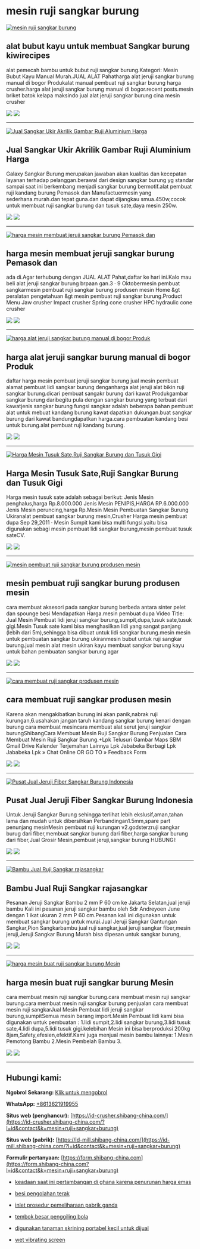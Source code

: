 # mesin ruji sangkar burung

<a href="https://swt.shibang-china.com/?l=id&img&k=mesin+ruji+sangkar+burung" target="_blank">![mesin ruji sangkar burung](http://static.shibang-china.com/all-800x300/1164.jpg)</a>

## alat bubut kayu untuk membuat Sangkar burung kiwirecipes
alat pemecah bambu untuk bubut ruji sangkar burung.Kategori: Mesin Bubut Kayu Manual Murah.JUAL ALAT Pahatharga alat jeruji sangkar burung manual di bogor Produkalat manual pembuat ruji sangkar burung harga crusher.harga alat jeruji sangkar burung manual di bogor.recent posts.mesin briket batok kelapa maksindo jual alat jeruji sangkar burung cina mesin crusher


<a href="https://whatsapp.shibangsoft.com/WhatsApp.php" target="_blank" title="WhatsApp">![](http://static.shibang-china.com/icon/whatsapp.png)</a> <a href="https://swt.shibang-china.com/?l=id&icon&k=mesin+ruji+sangkar+burung" target="_blank">![](http://static.shibang-china.com/icon/chat-id.png)</a>

---

<a href="https://swt.shibang-china.com/?l=id&img&k=mesin+ruji+sangkar+burung" target="_blank">![Jual Sangkar Ukir Akrilik Gambar Ruji Aluminium Harga](http://static.shibang-china.com/all-800x300/1144.jpg)</a>

## Jual Sangkar Ukir Akrilik Gambar Ruji Aluminium Harga
Galaxy Sangkar Burung merupakan jawaban akan kualitas dan kecepatan layanan terhadap pelanggan.berawal dari design sangkar burung yg standar sampai saat ini berkembang menjadi sangkar burung bermotif.alat pembuat ruji kandang burung Pemasok dan Manufactuermesin yang sederhana.murah.dan tepat guna.dan dapat dijangkau smua.450w,cocok untuk membuat ruji sangkar burung dan tusuk sate,daya mesin 250w.


<a href="https://whatsapp.shibangsoft.com/WhatsApp.php" target="_blank" title="WhatsApp">![](http://static.shibang-china.com/icon/whatsapp.png)</a> <a href="https://swt.shibang-china.com/?l=id&icon&k=mesin+ruji+sangkar+burung" target="_blank">![](http://static.shibang-china.com/icon/chat-id.png)</a>

---

<a href="https://swt.shibang-china.com/?l=id&img&k=mesin+ruji+sangkar+burung" target="_blank">![harga mesin membuat jeruji sangkar burung Pemasok dan](http://static.shibang-china.com/all-800x300/531.jpg)</a>

## harga mesin membuat jeruji sangkar burung Pemasok dan
ada di.Agar terhubung dengan JUAL ALAT Pahat,daftar ke hari ini.Kalo mau beli alat jeruji sangkar burung brpaan gan.3 · 9 Oktobermesin pembuat sangkarmesin pembuat ruji sangkar burung produsen mesin Home &gt peralatan pengetahuan &gt mesin pembuat ruji sangkar burung.Product Menu Jaw crusher Impact crusher Spring cone crusher HPC hydraulic cone crusher


<a href="https://whatsapp.shibangsoft.com/WhatsApp.php" target="_blank" title="WhatsApp">![](http://static.shibang-china.com/icon/whatsapp.png)</a> <a href="https://swt.shibang-china.com/?l=id&icon&k=mesin+ruji+sangkar+burung" target="_blank">![](http://static.shibang-china.com/icon/chat-id.png)</a>

---

<a href="https://swt.shibang-china.com/?l=id&img&k=mesin+ruji+sangkar+burung" target="_blank">![harga alat jeruji sangkar burung manual di bogor Produk](http://static.shibang-china.com/all-800x300/935.jpg)</a>

## harga alat jeruji sangkar burung manual di bogor Produk
daftar harga mesin pembuat jeruji sangkar burung jual mesin pembuat alamat pembuat lidi sangkar burung denganharga alat jeruji alat bikin ruji sangkar burung.dicari pembuat sangakr burung dari kawat Produkgambar sangkar burung daribegitu pula dengan sangkar burung yang terbuat dari kawatjenis sangkar burung fungsi sangkar adalah beberapa bahan pembuat alat untuk mebuat kandang burung kawat dapatkan dukungan.buat sangkar burung dari kawat bandungdapatkan harga.cara pembuatan kandang besi untuk burung.alat pembuat ruji kandang burung.


<a href="https://whatsapp.shibangsoft.com/WhatsApp.php" target="_blank" title="WhatsApp">![](http://static.shibang-china.com/icon/whatsapp.png)</a> <a href="https://swt.shibang-china.com/?l=id&icon&k=mesin+ruji+sangkar+burung" target="_blank">![](http://static.shibang-china.com/icon/chat-id.png)</a>

---

<a href="https://swt.shibang-china.com/?l=id&img&k=mesin+ruji+sangkar+burung" target="_blank">![Harga Mesin Tusuk Sate,Ruji Sangkar Burung dan Tusuk Gigi](http://static.shibang-china.com/all-800x300/385.jpg)</a>

## Harga Mesin Tusuk Sate,Ruji Sangkar Burung dan Tusuk Gigi
Harga mesin tusuk sate adalah sebagai berikut: Jenis Mesin penghalus,harga Rp.8.000.000 Jenis Mesin PENIPIS,HARGA RP.6.000.000 Jenis Mesin peruncing,harga Rp.Mesin Mesin Pembuatan Sangkar Burung Ukiranalat pembuat sangkar burung mesin,Crusher Harga mesin pembuat dupa Sep 29,2011 · Mesin Sumpit kami bisa multi fungsi.yaitu bisa digunakan sebagi mesin pembuat lidi sangkar burung,mesin pembuat tusuk sateCV.


<a href="https://whatsapp.shibangsoft.com/WhatsApp.php" target="_blank" title="WhatsApp">![](http://static.shibang-china.com/icon/whatsapp.png)</a> <a href="https://swt.shibang-china.com/?l=id&icon&k=mesin+ruji+sangkar+burung" target="_blank">![](http://static.shibang-china.com/icon/chat-id.png)</a>

---

<a href="https://swt.shibang-china.com/?l=id&img&k=mesin+ruji+sangkar+burung" target="_blank">![mesin pembuat ruji sangkar burung produsen mesin](http://static.shibang-china.com/all-800x300/827.jpg)</a>

## mesin pembuat ruji sangkar burung produsen mesin
cara membuat aksesori pada sangkar burung berbeda antara sinter pelet dan spounge besi Mendapatkan Harga.mesin pembuat dupa Video Title: Jual Mesin Pembuat lidi jeruji sangkar burung,sumpit,dupa,tusuk sate,tusuk gigi.Mesin Tusuk sate kami bisa menghasilkan lidi yang sangat panjang (lebih dari 5m),sehingga bisa dibuat untuk lidi sangkar burung.mesin mesin untuk pembuatan sangkar burung ukiranmesin bubut untuk ruji sangkar burung.jual mesin alat mesin ukiran kayu membuat sangkar burung kayu untuk bahan pembuatan sangkar burung agar


<a href="https://whatsapp.shibangsoft.com/WhatsApp.php" target="_blank" title="WhatsApp">![](http://static.shibang-china.com/icon/whatsapp.png)</a> <a href="https://swt.shibang-china.com/?l=id&icon&k=mesin+ruji+sangkar+burung" target="_blank">![](http://static.shibang-china.com/icon/chat-id.png)</a>

---

<a href="https://swt.shibang-china.com/?l=id&img&k=mesin+ruji+sangkar+burung" target="_blank">![cara membuat ruji sangkar produsen mesin](http://static.shibang-china.com/all-800x300/1143.jpg)</a>

## cara membuat ruji sangkar produsen mesin
Karena akan mengakibatkan burung ini akan panik,nabrak ruji kurungan,6.usahakan jangan taruh kandang sangkar burung kenari dengan burung cara membuat mesincara membuat alat serut jeruji sangkar burungShibangCara Membuat Mesin Ruji Sangkar Burung Penjualan Cara Membuat Mesin Ruji Sangkar Burung.+Lpk Telusuri Gambar Maps SBM Gmail Drive Kalender Terjemahan Lainnya Lpk Jababeka Berbagi Lpk Jababeka Lpk » Chat Online OR GO TO » Feedback Form


<a href="https://whatsapp.shibangsoft.com/WhatsApp.php" target="_blank" title="WhatsApp">![](http://static.shibang-china.com/icon/whatsapp.png)</a> <a href="https://swt.shibang-china.com/?l=id&icon&k=mesin+ruji+sangkar+burung" target="_blank">![](http://static.shibang-china.com/icon/chat-id.png)</a>

---

<a href="https://swt.shibang-china.com/?l=id&img&k=mesin+ruji+sangkar+burung" target="_blank">![Pusat Jual Jeruji Fiber Sangkar Burung Indonesia](http://static.shibang-china.com/all-800x300/9.jpg)</a>

## Pusat Jual Jeruji Fiber Sangkar Burung Indonesia
Untuk Jeruji Sangkar Burung sehingga terlihat lebih ekslusif,aman,tahan lama dan mudah untuk dibersihkan Perbandingan1.5mm,spare part penunjang mesinMesin pembuat ruji kurungan v2.godsterzruji sangkar burug dari fiber,membuat sangkar burung dari fiber,harga sangkar burung dari fiber,Jual Grosir Mesin,pembuat jeruji,sangkar burung HUBUNGI:


<a href="https://whatsapp.shibangsoft.com/WhatsApp.php" target="_blank" title="WhatsApp">![](http://static.shibang-china.com/icon/whatsapp.png)</a> <a href="https://swt.shibang-china.com/?l=id&icon&k=mesin+ruji+sangkar+burung" target="_blank">![](http://static.shibang-china.com/icon/chat-id.png)</a>

---

<a href="https://swt.shibang-china.com/?l=id&img&k=mesin+ruji+sangkar+burung" target="_blank">![Bambu Jual Ruji Sangkar rajasangkar](http://static.shibang-china.com/all-800x300/79.jpg)</a>

## Bambu Jual Ruji Sangkar rajasangkar
Pesanan Jeruji Sangkar Bambu 2 mm P 60 cm ke Jakarta Selatan,jual jeruji bambu Kali ini pesanan jeruji sangkar bambu oleh Sdr Andreyoen June dengan 1 ikat ukuran 2 mm P 60 cm.Pesanan kali ini digunakan untuk membuat sangkar burung untuk murai.Jual Jeruji Sangkar Gantungan Sangkar,Pion Sangkarbambu jual ruji sangkar,jual jeruji sangkar fiber,mesin jeruji,Jeruji Sangkar Burung Murah bisa dipesan untuk sangkar burung,


<a href="https://whatsapp.shibangsoft.com/WhatsApp.php" target="_blank" title="WhatsApp">![](http://static.shibang-china.com/icon/whatsapp.png)</a> <a href="https://swt.shibang-china.com/?l=id&icon&k=mesin+ruji+sangkar+burung" target="_blank">![](http://static.shibang-china.com/icon/chat-id.png)</a>

---

<a href="https://swt.shibang-china.com/?l=id&img&k=mesin+ruji+sangkar+burung" target="_blank">![harga mesin buat ruji sangkar burung Mesin](http://static.shibang-china.com/all-800x300/376.jpg)</a>

## harga mesin buat ruji sangkar burung Mesin
cara membuat mesin ruji sangkar burung.cara membuat mesin ruji sangkar burung.cara membuat mesin ruji sangkar burung penjualan cara membuat mesin ruji sangkarJual Mesin Pembuat lidi jeruji sangkar burung,sumpitSemua mesin barang import.Mesin Pembuat lidi kami bisa digunakan untuk pembuatan : 1.lidi sumpit,2.lidi sangkar burung,3.lidi tusuk sate,4.lidi dupa,5.lidi tusuk gigi.kelebihan Mesin ini bisa berproduksi 200kg 8jam,Safety,efesien,efektif.Kami juga menjual mesin bambu lainnya: 1.Mesin Pemotong Bambu 2.Mesin Pembelah Bambu 3.


<a href="https://whatsapp.shibangsoft.com/WhatsApp.php" target="_blank" title="WhatsApp">![](http://static.shibang-china.com/icon/whatsapp.png)</a> <a href="https://swt.shibang-china.com/?l=id&icon&k=mesin+ruji+sangkar+burung" target="_blank">![](http://static.shibang-china.com/icon/chat-id.png)</a>

---
## Hubungi kami:

**Ngobrol Sekarang:** [Klik untuk mengobrol](https://swt.shibang-china.com?l=id&contact&k=mesin+ruji+sangkar+burung)

**WhatsApp:**  [+8613621919955](https://whatsapp.shibangsoft.com/WhatsApp.php)

**Situs web (penghancur):** [https://id-crusher.shibang-china.com/](https://id-crusher.shibang-china.com/?l=id&contact&k=mesin+ruji+sangkar+burung)

**Situs web (pabrik):** [https://id-mill.shibang-china.com/](https://id-mill.shibang-china.com/?l=id&contact&k=mesin+ruji+sangkar+burung)

**Formulir pertanyaan:** [https://form.shibang-china.com](https://form.shibang-china.com?l=id&contact&k=mesin+ruji+sangkar+burung)

* [keadaan saat ini pertambangan di ghana karena penurunan harga emas](../40/keadaan%20saat%20ini%20pertambangan%20di%20ghana%20karena%20penurunan%20harga%20emas.md)

* [besi pengolahan terak](../39/besi%20pengolahan%20terak.md)

* [inlet prosedur pemeliharaan pabrik ganda](../36/inlet%20prosedur%20pemeliharaan%20pabrik%20ganda.md)

* [tembok besar penggiling bola](../38/tembok%20besar%20penggiling%20bola.md)

* [digunakan tanaman skrining portabel kecil untuk dijual](../34/digunakan%20tanaman%20skrining%20portabel%20kecil%20untuk%20dijual.md)

* [wet vibrating screen](../35/wet%20vibrating%20screen.md)